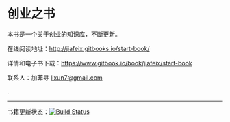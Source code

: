 创业之书
==========

本书是一个关于创业的知识库，不断更新。

在线阅读地址：http://jiafeix.gitbooks.io/start-book/

详情和电子书下载：https://www.gitbook.io/book/jiafeix/start-book

联系人：加菲寻 lixun7@gmail.com

.

-----

书籍更新状态：[![Build Status](https://www.gitbook.io/button/status/book/jiafeix/start-book)](https://www.gitbook.io/book/jiafeix/start-book/activity)
